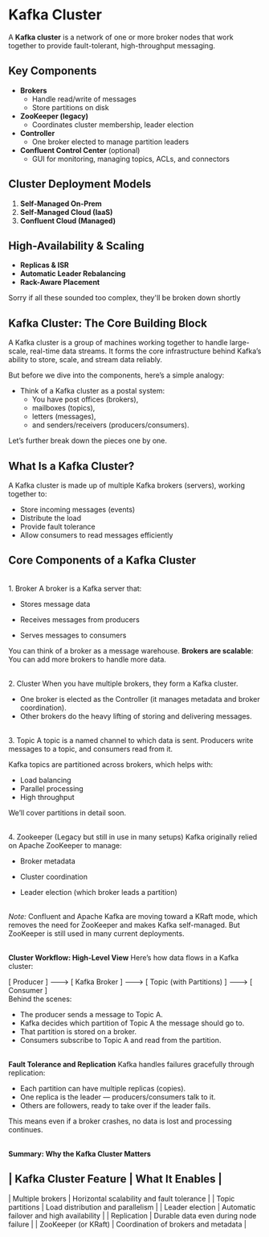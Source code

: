 # Kafka Cluster

A **Kafka cluster** is a network of one or more broker nodes that work together to provide fault-tolerant, high-throughput messaging.

## Key Components

- **Brokers**  
  - Handle read/write of messages  
  - Store partitions on disk  
- **ZooKeeper (legacy)**  
  - Coordinates cluster membership, leader election  
- **Controller**  
  - One broker elected to manage partition leaders  
- **Confluent Control Center** (optional)  
  - GUI for monitoring, managing topics, ACLs, and connectors  

## Cluster Deployment Models

1. **Self-Managed On-Prem**  
2. **Self-Managed Cloud (IaaS)**  
3. **Confluent Cloud (Managed)**  

## High-Availability & Scaling

- **Replicas & ISR**  
- **Automatic Leader Rebalancing**  
- **Rack-Aware Placement**  

Sorry if all these sounded too complex, they'll be broken down shortly

## Kafka Cluster: The Core Building Block
A Kafka cluster is a group of machines working together to handle large-scale, real-time data streams. It forms the core infrastructure behind Kafka’s ability to store, scale, and stream data reliably.

But before we dive into the components, here’s a simple analogy:

* Think of a Kafka cluster as a postal system:
   * You have post offices (brokers),
   * mailboxes (topics),
   * letters (messages),
   * and senders/receivers (producers/consumers).

Let’s further break down the pieces one by one.


## What Is a Kafka Cluster?
A Kafka cluster is made up of multiple Kafka brokers (servers), working together to:

* Store incoming messages (events)
* Distribute the load
* Provide fault tolerance
* Allow consumers to read messages efficiently

## Core Components of a Kafka Cluster
<br>1. Broker
A broker is a Kafka server that:

* Stores message data

* Receives messages from producers

* Serves messages to consumers

You can think of a broker as a message warehouse.
**Brokers are scalable**: You can add more brokers to handle more data.

<br>2. Cluster
When you have multiple brokers, they form a Kafka cluster.

* One broker is elected as the Controller (it manages metadata and broker coordination).
* Other brokers do the heavy lifting of storing and delivering messages.

<br>3. Topic
A topic is a named channel to which data is sent. Producers write messages to a topic, and consumers read from it.

Kafka topics are partitioned across brokers, which helps with:

* Load balancing
* Parallel processing
* High throughput

We’ll cover partitions in detail soon.

<br>4. Zookeeper (Legacy but still in use in many setups)
Kafka originally relied on Apache ZooKeeper to manage:

* Broker metadata

* Cluster coordination

* Leader election (which broker leads a partition)

<br> *Note:* Confluent and Apache Kafka are moving toward a KRaft mode, which removes the need for ZooKeeper and makes Kafka self-managed. But ZooKeeper is still used in many current deployments.

<br> **Cluster Workflow: High-Level View**
Here’s how data flows in a Kafka cluster:


[ Producer ] ---> [ Kafka Broker ] ---> [ Topic (with Partitions) ] ---> [ Consumer ]
<br> Behind the scenes:

* The producer sends a message to Topic A.
* Kafka decides which partition of Topic A the message should go to.
* That partition is stored on a broker.
* Consumers subscribe to Topic A and read from the partition.

<br> **Fault Tolerance and Replication**
Kafka handles failures gracefully through replication:

* Each partition can have multiple replicas (copies).
* One replica is the leader — producers/consumers talk to it.
* Others are followers, ready to take over if the leader fails.

This means even if a broker crashes, no data is lost and processing continues.

<br> **Summary: Why the Kafka Cluster Matters**

| Kafka Cluster Feature |	What It Enables |
----------------------------------------------
| Multiple brokers	| Horizontal scalability and fault tolerance |
| Topic partitions	| Load distribution and parallelism |
| Leader election	| Automatic failover and high availability |
| Replication	| Durable data even during node failure |
| ZooKeeper (or KRaft)	| Coordination of brokers and metadata |
